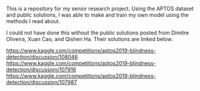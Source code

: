 This is a repository for my senior research project. Using the APTOS dataset and public solutions, I was able to make and train my own model using the methods I read about. 

I could not have done this without the public solutions posted from Dimitre Oliveira, Xuan Cao, and Qishen Ha. Their solutions are linked below. 

https://www.kaggle.com/competitions/aptos2019-blindness-detection/discussion/108046
https://www.kaggle.com/competitions/aptos2019-blindness-detection/discussion/107916
https://www.kaggle.com/competitions/aptos2019-blindness-detection/discussion/107987
